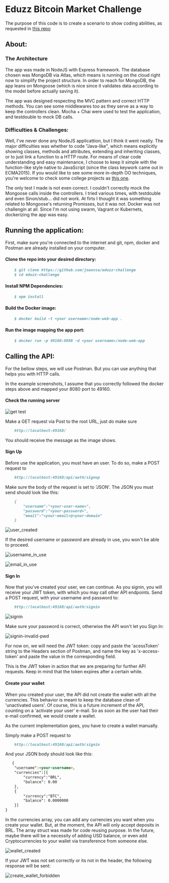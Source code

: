 # Eduzz Bitcoin Market Challenge

The purpose of this code is to create a scenario to show coding abilities, as requested in
[this repo]

## About:
### The Architecture
The app was made in NodeJS with Express framework. The database chosen was MongoDB via Atlas, which means is running on the cloud right now to simplify the project structure. In order to reach for MongoDB, the app leans on Mongoose (which is nice since it validates data according to the model before actually saving it). 

The app was designed respecting the MVC pattern and correct HTTP methods. You can see some middlewares too as they serve as a way to keep the controllers clean.
Mocha + Chai were used to test the application, and testdouble to mock DB calls.

### Difficulties & Challenges:
Well, I've never done any NodeJS applicattion, but I think it went neatly. The major difficulties was whether to code "Java-like", which means explicitly showing classes, methods and attributes, extending and inheriting classes, or to just link a function to a HTTP route. For means of clear code understanding and easy maintenance, I choose to keep it simple with the function-like style native to JavaScript (since the class keywork came out in ECMA2015). If you would like to see some more in-depth OO techniques, you're welcome to check some college projects as [this one].

The only test I made is not even correct. I couldn't correctly mock the Mongoose calls inside the controllers. I tried various times, with testdouble and even Sinon/stub... did not work. At firts I thought it was something related to Mongoose's returning Promisses, but it was not.
Docker was not challengin at all. Since I'm not using swarm, Vagrant or Kubernets, dockerizing the app was easy.


## Running the application:

First, make sure you're connected to the internet and git, npm, docker and Postman are already installed on your computer.

#### Clone the repo into your desired directory:
```markdown
    $ git clone https://github.com/joaovsa/eduzz-challenge
    $ cd eduzz-challenge
``` 

#### Install NPM Dependencies:
```markdown
    $ npm install
``` 

#### Build the Docker image:
```markdown
    $ docker build -t <your username>/node-web-app .
``` 

#### Run the image mapping the app port:
```markdown
    $ docker run -p 49160:8080 -d <your username>/node-web-app
``` 
## Calling the API:

For the bellow steps, we will use Postman. But you can use anything that helps you with HTTP calls.

In the example screenshots, I assume that you correctly followed the docker steps above and mapped your 8080 port to 49160.

#### Check the running server

![get test](./readme_imgs/test_call.png?raw=true "get test")

Make a GET request via Post to the root URL, just do make sure

```markdown
    http://localhost:49160/
```
You should receive the message as the image shows.

#### Sign Up

Before use the application, you must have an user. To do so, make a POST request to 

```markdown
    http://localhost:49160/api/auth/signup
``` 

Make sure the body of the request is set to 'JSON'. The JSON you must send should look like this:
```markdown
    {
        "username":"<your-user-name>",
        "password":"<your-password>",
        "email":"<your-email>@<your-domain"
    }
``` 
![user_created](./readme_imgs/user_created.png?raw=true "user created")


If the desired username or password are already in use, you won't be able to proceed.


![username_in_use](./readme_imgs/username_in_use.png?raw=true "username_in_use")

![email_in_use](./readme_imgs/user_created.png?raw=true "email_in_use")

#### Sign In

Now that you've created your user, we can continue. As you signin, you will receive your JWT token, with which you may call other API endpoints.
Send a POST request, with your username and password to: 

```markdown
    http://localhost:49160/api/auth/signin
``` 

![signin](./readme_imgs/signin.png?raw=true "signin")

Make sure your password is correct, otherwise the API won't let you Sign In:

![signin-invalid-pwd](./readme_imgs/signin-invalid-pwd.png?raw=true "signin-invalid-pwd")


For now on, we will need the JWT token: copy and paste the 'acessToken' string to the Headers section of Postman, and name the key as 'x-access-token' and paste the value in the corresponding field.

This is the JWT token in action that we are preparing for further API requests. Keep in mind that the token expires after a certain while.

#### Create your wallet

When you created your user, the API did not create the wallet with all the currencies. This behavior is meant to keep the database clean of 'unactivated users'. Of course, this is a future increment of the API, counting on a 'activate your user' e-mail. So as soon as the user had their e-mail confirmed, we would create a wallet. 

As the current implementation goes, you have to create a wallet manually.

Simply make a POST request to

```markdown
    http://localhost:49160/api/auth/signin
``` 

And your JSON body should look like this:

```markdown
   {
    "username":<your-username>,
    "currencies":[{
        "currency":"BRL",
        "balance": 0.00
    },
    {
        "currency":"BTC",
        "balance": 0.0000000
    }]
}
``` 

In the currencies array, you can add any currencies you want when you create your wallet. But, at the moment, the API will only accept deposits in BRL. The array struct was made for code reusing purpose. In the future, maybe there will be a necessity of adding USD balance, or even add Cryptocurrencies to your wallet via transference from someone else.


![wallet_created](./readme_imgs/wallet_created.png?raw=true "wallet_created")



If your JWT was not set correctly or its not in the header, the following response will be sent:

![create_wallet_forbidden](./readme_imgs/create_wallet_forbidden.png?raw=true "create_wallet_forbidden")




[this repo]: https://gist.github.com/caferrari/a25734c6e941f6386e7156aa723f28a8
[this one]: https://github.com/joaovsa/labcompila_cianeto
